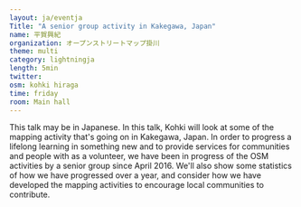 ```yaml
---
layout: ja/eventja
Title: "A senior group activity in Kakegawa, Japan"
name: 平賀興紀
organization: オープンストリートマップ掛川
theme: multi
category: lightningja
length: 5min
twitter:
osm: kohki hiraga
time: friday
room: Main hall
---
```

This talk may be in Japanese. In this talk, Kohki will look at some of the mapping activity that's going on in Kakegawa,  Japan.  In order to progress a lifelong learning in something new and to provide services for communities and people with as a volunteer, we have been in progress of the OSM activities by a senior group since April 2016.  We'll also show some statistics of how we have progressed over a year, and consider how we have developed the mapping activities to encourage local communities to contribute.

